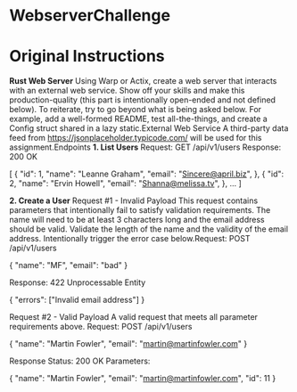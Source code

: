 # WebserverChallenge



# Original Instructions
**Rust Web Server**
Using Warp or Actix, create a web server that interacts with an external web service.  Show off your skills and make this production-quality (this part is intentionally open-ended and not defined below).  To reiterate, try to go beyond what is being asked below.  For example, add a well-formed README, test all-the-things, and create a Config struct shared in a lazy static.External Web Service
A third-party data feed from https://jsonplaceholder.typicode.com/ will be used for this assignment.Endpoints
**1. List Users**
Request: GET /api/v1/users
Response: 200 OK

[
  {
    "id": 1,
    "name": "Leanne Graham",
    "email": "Sincere@april.biz",
  },
  {
    "id": 2,
    "name": "Ervin Howell",
    "email": "Shanna@melissa.tv",
  },
  ...
]

**2. Create a User**
Request #1 - Invalid Payload
This request contains parameters that intentionally fail to satisfy validation requirements.
The name will need to be at least 3 characters long and the email address should be valid.
Validate the length of the name and the validity of the email address.
Intentionally trigger the error case below.Request: POST /api/v1/users

{ "name": "MF", "email": "bad" }

Response: 422 Unprocessable Entity

{ "errors": ["Invalid email address"] }

Request #2 - Valid Payload
A valid request that meets all parameter requirements above.
Request: POST /api/v1/users

{ "name": "Martin Fowler", "email": "martin@martinfowler.com" }

Response Status: 200 OK Parameters:

{ "name": "Martin Fowler", "email": "martin@martinfowler.com", "id": 11 }
